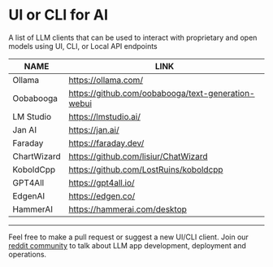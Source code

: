 # UI or CLI for AI
A list of LLM clients that can be used to interact with proprietary and open models using UI, CLI, or Local API endpoints

| NAME | LINK |
| ------ | ------ |
| Ollama | https://ollama.com/ |
| Oobabooga | https://github.com/oobabooga/text-generation-webui |
| LM Studio | https://lmstudio.ai/ |
| Jan AI | https://jan.ai/ |
| Faraday | https://faraday.dev/ |
| ChartWizard | https://github.com/lisiur/ChatWizard |
| KoboldCpp | https://github.com/LostRuins/koboldcpp |
| GPT4All | https://gpt4all.io/ |
| EdgenAI | https://edgen.co/ |
| HammerAI | https://hammerai.com/desktop |

---

Feel free to make a pull request or suggest a new UI/CLI client. Join our [reddit community](https://www.reddit.com/r/TheLLMStack/) to talk about LLM app development, deployment and operations. 

